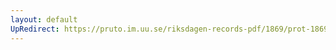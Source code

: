 ```yaml
---
layout: default
UpRedirect: https://pruto.im.uu.se/riksdagen-records-pdf/1869/prot-1869--ak--203.pdf
---
```

